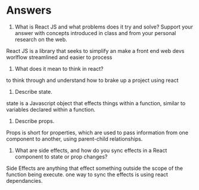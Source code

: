 # Answers

1. What is React JS and what problems does it try and solve? Support your answer with concepts introduced in class and from your personal research on the web.

React JS is a library that seeks to simplify an make a front end web devs worlflow streamlined and easier to process

1. What does it mean to think in react?

to think through and understand how to brake up a project using react

1. Describe state.

state is a Javascript object that effects things within a function, similar to variables declared within a function.

1. Describe props.

Props is short for properties, which are used to pass information from one component to another, using parent-child relationships.

1. What are side effects, and how do you sync effects in a React component to state or prop changes?

Side Effects are anything that effect something outside  the scope of the function  being execute. one way to sync the effects is using react dependancies.
